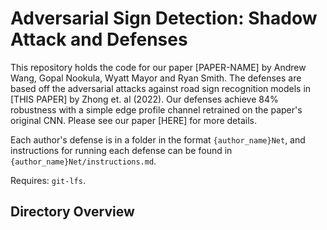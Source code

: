 # Adversarial Sign Detection: Shadow Attack and Defenses

This repository holds the code for our paper [PAPER-NAME] by Andrew Wang, Gopal Nookula, Wyatt Mayor and Ryan Smith.
The defenses are based off the adversarial attacks against road sign recognition models in [THIS PAPER] by Zhong et. al (2022). Our defenses achieve 84% robustness with a simple edge profile channel retrained on the paper's original CNN.
Please see our paper [HERE] for more details.

Each author's defense is in a folder in the format `{author_name}Net`, and instructions for running each defense can be found in `{author_name}Net/instructions.md`. 

Requires: `git-lfs`.

## Directory Overview

